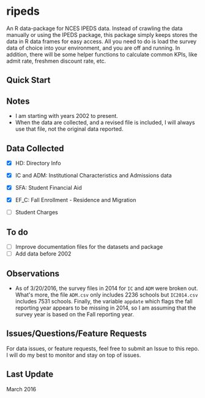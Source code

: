 # ripeds

An R data-package for NCES IPEDS data. Instead of crawling the data manually or using the IPEDS package, this package simply keeps stores the data in R data frames for easy access.  All you need to do is load the survey data of choice into your environment, and you are off and running.  In addition, there will be some helper functions to calculate common KPIs, like admit rate, freshmen discount rate, etc.

## Quick Start


## Notes  

- I am starting with years 2002 to present.
- When the data are collected, and a revised file is included, I will always use that file, not the original data reported.


## Data Collected

- [x] HD: Directory Info
- [x] IC and ADM: Institutional Characteristics and Admissions data  
- [x] SFA: Student Financial Aid  
- [x] EF_C: Fall Enrollment - Residence and Migration
- [ ] Student Charges


## To do

- [ ] Improve documentation files for the datasets and package
- [ ] Add data before 2002

## Observations  

- As of 3/20/2016, the survey files in 2014 for `IC` and `ADM` were broken out.  What's more, the file `ADM.csv` only includes 2236 schools but `IC2014.csv` includes 7531 schools.  Finally, the variable `appdate` which flags the fall reporting year appears to be missing in 2014, so I am assuming that the survey year is based on the Fall reporting year.  





## Issues/Questions/Feature Requests

For data issues, or feature requests, feel free to submit an Issue to this repo.  I will do my best to monitor and stay on top of issues.



## Last Update

March 2016